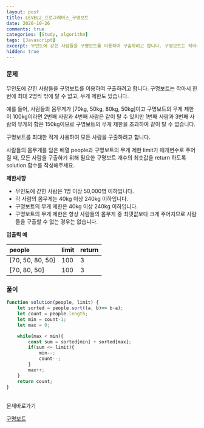 ```yaml
---
layout: post
title: LEVEL2_프로그래머스_구명보트
date: 2020-10-26
comments: true
categories: [Study, algorithm]
tags: [Javascript]
excerpt: 무인도에 갇힌 사람들을 구명보트를 이용하여 구출하려고 합니다. 구명보트는 작아서 한 번에 최대 2명씩 밖에 탈 수 없고, 무게 제한도 있습니다.
hidden: true
---
```


### 문제

무인도에 갇힌 사람들을 구명보트를 이용하여 구출하려고 합니다. 구명보트는 작아서 한 번에 최대 2명씩 밖에 탈 수 없고, 무게 제한도 있습니다.
<br>

예를 들어, 사람들의 몸무게가 [70kg, 50kg, 80kg, 50kg]이고 구명보트의 무게 제한이 100kg이라면 2번째 사람과 4번째 사람은 같이 탈 수 있지만 1번째 사람과 3번째 사람의 무게의 합은 150kg이므로 구명보트의 무게 제한을 초과하여 같이 탈 수 없습니다.
<br>

구명보트를 최대한 적게 사용하여 모든 사람을 구출하려고 합니다.
<br>

사람들의 몸무게를 담은 배열 people과 구명보트의 무게 제한 limit가 매개변수로 주어질 때, 모든 사람을 구출하기 위해 필요한 구명보트 개수의 최솟값을 return 하도록 solution 함수를 작성해주세요.
<br>

**제한사항**

- 무인도에 갇힌 사람은 1명 이상 50,000명 이하입니다.
- 각 사람의 몸무게는 40kg 이상 240kg 이하입니다.
- 구명보트의 무게 제한은 40kg 이상 240kg 이하입니다.
- 구명보트의 무게 제한은 항상 사람들의 몸무게 중 최댓값보다 크게 주어지므로 사람들을 구출할 수 없는 경우는 없습니다.


**입출력 예**

| people | limit | return | 
| :----- | :----- | :----- | 
| [70, 50, 80, 50] | 100 | 3 |	
| [70, 80, 50] | 100 | 3 |	


### 풀이

```javascript
function solution(people, limit) {
    let sorted = people.sort((a, b)=> b-a);
    let count = people.length; 
    let min = count-1;
    let max = 0;

    while(max < min){
        const sum = sorted[min] + sorted[max];
        if(sum <= limit){
            min--;
            count--;
        } 
        max++;
    }
    return count;
}
```

<br>
<span class="reference">문제바로가기</span>

[구명보트](https://programmers.co.kr/learn/courses/30/lessons/42885)
